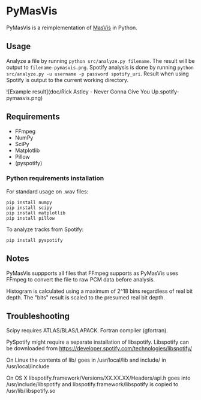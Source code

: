 # PyMasVis

PyMasVis is a reimplementation of [MasVis](http://www.lts.a.se/lts/masvis) in Python.


## Usage

Analyze a file by running `python src/analyze.py filename`. The result will be output to `filename-pymasvis.png`. Spotify analysis is done by running `python src/analyze.py -u username -p password spotify_uri`. Result when using Spotify is output to the current working directory.

![Example result](doc/Rick Astley - Never Gonna Give You Up.spotify-pymasvis.png)


## Requirements

- FFmpeg
- NumPy
- SciPy
- Matplotlib
- Pillow
- (pyspotify)


### Python requirements installation

For standard usage on .wav files:

	pip install numpy
	pip install scipy
	pip install matplotlib
	pip install pillow

To analyze tracks from Spotify:

	pip install pyspotify


## Notes

PyMasVis suppports all files that FFmpeg supports as PyMasVis uses FFmpeg to convert the file to raw PCM data before analysis.

Histogram is calculated using a maximum of 2^18 bins regardless of real bit depth. The "bits" result is scaled to the presumed real bit depth.


## Troubleshooting

Scipy requires ATLAS/BLAS/LAPACK. Fortran compiler (gfortran).

PySpotify might require a separate installation of libspotify. Libspotify can be downloaded from https://developer.spotify.com/technologies/libspotify/

On Linux the contents of lib/ goes in /usr/local/lib and include/ in /usr/local/include

On OS X libspotify.framework/Versions/XX.XX.XX/Headers/api.h goes into /usr/include/libspotify and libspotify.framework/libspotify is copied to /usr/lib/libspotify.so
